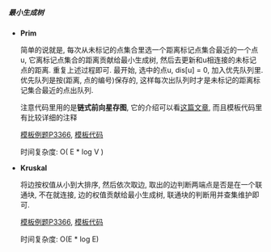 ##### 最小生成树

- **Prim**

  简单的说就是, 每次从未标记的点集合里选一个距离标记点集合最近的一个点u, 它离标记点集合的距离贡献给最小生成树, 然后去更新和u相连接的未标记点的距离. 重复上述过程即可. 最开始, 选中的点u, dis[u] = 0, 加入优先队列里. 优先队列是按(距离, 点的编号)保存的, 这样每次出队列时才是未标记的距离标记集合最近的点出队列. 

  注意代码里用的是**链式前向星存图**, 它的介绍可以看[这篇文章](https://blog.csdn.net/acdreamers/article/details/16902023), 而且模板代码里有比较详细的注释

  [模板例题P3366](https://www.luogu.org/problem/P3366), [模板代码](./P3366.cc)

  时间复杂度: O( E * log V )

- **Kruskal**

  将边按权值从小到大排序, 然后依次取边, 取出的边判断两端点是否是在一个联通块, 不在就连接, 边的权值贡献给最小生成树, 联通块的判断用并查集维护即可.

  [模板例题P3366](https://www.luogu.org/problem/P3366), [模板代码](./P3366-solution2.cc)

  时间复杂度: O(E * log E) 